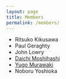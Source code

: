 ```yaml
---
layout: page
title: Members
permalink: /members/
---
```


- Ritsuko Kikusawa
- Paul Geraghty
- John Lowry
- [Daichi Moshihashi](http://chasen.org/~daiti-m/)
- [Yugo Murawaki](http://murawaki.org/)
- Noboru Yoshioka
